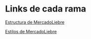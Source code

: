 # Links de cada rama

[Estructura de MercadoLiebre](https://github.com/DebEscobar1988/MercadoLiebreParte01/tree/mlEstructura)

[Estilos de MercadoLiebre](https://github.com/DebEscobar1988/MercadoLiebreParte01/tree/mlStylos)
